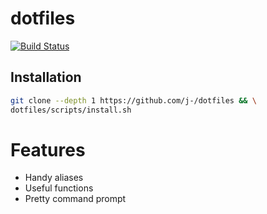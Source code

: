# dotfiles

[![Build Status][travis-svg]][travis-link]

## Installation

```sh
git clone --depth 1 https://github.com/j-/dotfiles && \
dotfiles/scripts/install.sh
```

# Features

* Handy aliases
* Useful functions
* Pretty command prompt

[travis-svg]: https://travis-ci.org/j-/dotfiles.svg
[travis-link]: https://travis-ci.org/j-/dotfiles
